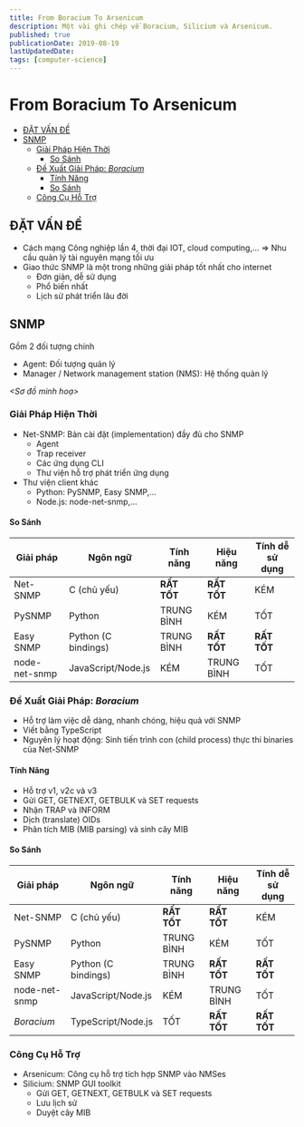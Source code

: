 ```yaml
---
title: From Boracium To Arsenicum
description: Một vài ghi chép về Boracium, Silicium và Arsenicum.
published: true
publicationDate: 2019-08-19
lastUpdatedDate:
tags: [computer-science]
---
```


# From Boracium To Arsenicum

<!-- START doctoc generated TOC please keep comment here to allow auto update -->
<!-- DON'T EDIT THIS SECTION, INSTEAD RE-RUN doctoc TO UPDATE -->

- [ĐẶT VẤN ĐỀ](#%C4%91%E1%BA%B7t-v%E1%BA%A5n-%C4%91%E1%BB%81)
- [SNMP](#snmp)
  - [Giải Pháp Hiện Thời](#gi%E1%BA%A3i-ph%C3%A1p-hi%E1%BB%87n-th%E1%BB%9Di)
    - [So Sánh](#so-s%C3%A1nh)
  - [Đề Xuất Giải Pháp: _Boracium_](#%C4%91%E1%BB%81-xu%E1%BA%A5t-gi%E1%BA%A3i-ph%C3%A1p-_boracium_)
    - [Tính Năng](#t%C3%ADnh-n%C4%83ng)
    - [So Sánh](#so-s%C3%A1nh-1)
  - [Công Cụ Hỗ Trợ](#c%C3%B4ng-c%E1%BB%A5-h%E1%BB%97-tr%E1%BB%A3)

<!-- END doctoc generated TOC please keep comment here to allow auto update -->

## ĐẶT VẤN ĐỀ

- Cách mạng Công nghiệp lần 4, thời đại IOT, cloud computing,... => Nhu cầu quản lý tài nguyên mạng tối ưu
- Giao thức SNMP là một trong những giải pháp tốt nhất cho internet
  - Đơn giản, dễ sử dụng
  - Phổ biến nhất
  - Lịch sử phát triển lâu đời

## SNMP

Gồm 2 đối tượng chính

- Agent: Đối tượng quản lý
- Manager / Network management station (NMS): Hệ thống quản lý

_<Sơ đồ minh hoạ>_

### Giải Pháp Hiện Thời

- Net-SNMP: Bản cài đặt (implementation) đầy đủ cho SNMP
  - Agent
  - Trap receiver
  - Các ứng dụng CLI
  - Thư viện hỗ trợ phát triển ứng dụng
- Thư viện client khác
  - Python: PySNMP, Easy SNMP,...
  - Node.js: node-net-snmp,...

#### So Sánh

| Giải pháp     | Ngôn ngữ            | Tính năng   | Hiệu năng   | Tính dễ sử dụng |
| ------------- | ------------------- | ----------- | ----------- | --------------- |
| Net-SNMP      | C (chủ yếu)         | **RẤT TỐT** | **RẤT TỐT** | KÉM             |
| PySNMP        | Python              | TRUNG BÌNH  | KÉM         | TỐT             |
| Easy SNMP     | Python (C bindings) | TRUNG BÌNH  | **RẤT TỐT** | **RẤT TỐT**     |
| node-net-snmp | JavaScript/Node.js  | KÉM         | TRUNG BÌNH  | TỐT             |

### Đề Xuất Giải Pháp: _Boracium_

- Hỗ trợ làm việc dễ dàng, nhanh chóng, hiệu quả với SNMP
- Viết bằng TypeScript
- Nguyên lý hoạt động: Sinh tiến trình con (child process) thực thi binaries của Net-SNMP

#### Tính Năng

- Hỗ trợ v1, v2c và v3
- Gửi GET, GETNEXT, GETBULK và SET requests
- Nhận TRAP và INFORM
- Dịch (translate) OIDs
- Phân tích MIB (MIB parsing) và sinh cây MIB

#### So Sánh

| Giải pháp     | Ngôn ngữ            | Tính năng   | Hiệu năng   | Tính dễ sử dụng |
| ------------- | ------------------- | ----------- | ----------- | --------------- |
| Net-SNMP      | C (chủ yếu)         | **RẤT TỐT** | **RẤT TỐT** | KÉM             |
| PySNMP        | Python              | TRUNG BÌNH  | KÉM         | TỐT             |
| Easy SNMP     | Python (C bindings) | TRUNG BÌNH  | **RẤT TỐT** | **RẤT TỐT**     |
| node-net-snmp | JavaScript/Node.js  | KÉM         | TRUNG BÌNH  | TỐT             |
| _Boracium_    | TypeScript/Node.js  | TỐT         | **RẤT TỐT** | **RẤT TỐT**     |

### Công Cụ Hỗ Trợ

- Arsenicum: Công cụ hỗ trợ tích hợp SNMP vào NMSes
- Silicium: SNMP GUI toolkit
  - Gửi GET, GETNEXT, GETBULK và SET requests
  - Lưu lịch sử
  - Duyệt cây MIB
